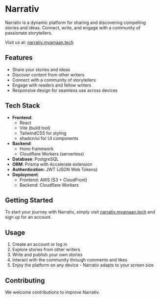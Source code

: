 # Narrativ

Narrativ is a dynamic platform for sharing and discovering compelling stories and ideas. Connect, write, and engage with a community of passionate storytellers.

Visit us at: [narrativ.myamaan.tech](https://narrativ.myamaan.tech)

## Features

- Share your stories and ideas
- Discover content from other writers
- Connect with a community of storytellers
- Engage with readers and fellow writers
- Responsive design for seamless use across devices


## Tech Stack

- **Frontend**:
  - React
  - Vite (build tool)
  - TailwindCSS for styling
  - shadcn/ui for UI components
- **Backend**: 
  - Hono framework
  - Cloudflare Workers (serverless)
- **Database**: PostgreSQL
- **ORM**: Prisma with Accelerate extension
- **Authentication**: JWT (JSON Web Tokens)
- **Deployment**:
  - Frontend: AWS (S3 + CloudFront)
  - Backend: Cloudflare Workers

## Getting Started

To start your journey with Narrativ, simply visit [narrativ.myamaan.tech](https://narrativ.myamaan.tech) and sign up for an account.

## Usage

1. Create an account or log in
2. Explore stories from other writers
3. Write and publish your own stories
4. Interact with the community through comments and likes
5. Enjoy the platform on any device - Narrativ adapts to your screen size

## Contributing

We welcome contributions to improve Narrativ.
